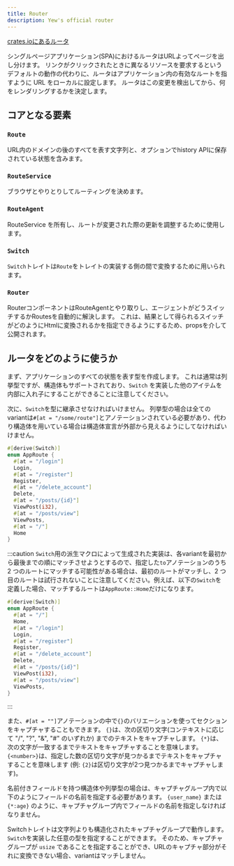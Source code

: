 ```yaml
---
title: Router
description: Yew's official router
---
```


[crates.ioにあるルータ](https://crates.io/crates/yew-router)

シングルページアプリケーション\(SPA\)におけるルータはURLよってページを出し分けます。
リンクがクリックされたときに異なるリソースを要求するというデフォルトの動作の代わりに、ルータはアプリケーション内の有効なルートを指すように URL をローカルに設定します。
ルータはこの変更を検出してから、何をレンダリングするかを決定します。

## コアとなる要素

### `Route`

URL内のドメインの後のすべてを表す文字列と、オプションでhistory APIに保存されている状態を含みます。

### `RouteService`

ブラウザとやりとりしてルーティングを決めます。

### `RouteAgent`

RouteService を所有し、ルートが変更された際の更新を調整するために使用します。

### `Switch`

`Switch`トレイトは`Route`をトレイトの実装する側の間で変換するために用いられます。

### `Router`

RouterコンポーネントはRouteAgentとやり取りし、エージェントがどうスイッチするかRoutesを自動的に解決します。
これは、結果として得られるスイッチがどのようにHtmlに変換されるかを指定できるようにするため、propsを介して公開されます。

## ルータをどのように使うか

まず、アプリケーションのすべての状態を表す型を作成します。
これは通常は列挙型ですが、構造体もサポートされており、`Switch` を実装した他のアイテムを内部に入れ子にすることができることに注意してください。

次に、`Switch`を型に継承させなければいけません。
列挙型の場合は全てのvariantは`#[at = "/some/route"]`とアノテーションされている必要があり、代わり構造体を用いている場合は構造体宣言が外部から見えるようにしてなければいけません。

```rust
#[derive(Switch)]
enum AppRoute {
  #[at = "/login"]
  Login,
  #[at = "/register"]
  Register,
  #[at = "/delete_account"]
  Delete, 
  #[at = "/posts/{id}"]
  ViewPost(i32),
  #[at = "/posts/view"]
  ViewPosts,
  #[at = "/"]
  Home
}
```

:::caution
`Switch`用の派生マクロによって生成された実装は、各variantを最初から最後までの順にマッチさせようとするので、指定した`to`アノテーションのうち 2 つのルートにマッチする可能性がある場合は、最初のルートがマッチし、2 つ目のルートは試行されないことに注意してください。例えば、以下の`Switch`を定義した場合、マッチするルートは`AppRoute::Home`だけになります。

```rust
#[derive(Switch)]
enum AppRoute {
  #[at = "/"]
  Home,
  #[at = "/login"]
  Login,
  #[at = "/register"]
  Register,
  #[at = "/delete_account"]
  Delete, 
  #[at = "/posts/{id}"]
  ViewPost(i32),
  #[at = "/posts/view"]
  ViewPosts,
}
```
:::

また、`#[at = ""]`アノテーションの中で`{}`のバリエーションを使ってセクションをキャプチャすることもできます。
`{}`は、次の区切り文字\(コンテキストに応じて "/", "?", "&", "#" のいずれか\) までのテキストをキャプチャします。
`{*}`は、次の文字が一致するまでテキストをキャプチャすることを意味します。
`{<number>}`は、指定した数の区切り文字が見つかるまでテキストをキャプチャすることを意味します
\(例: `{2}`は区切り文字が2つ見つかるまでキャプチャします\)。

名前付きフィールドを持つ構造体や列挙型の場合は、キャプチャグループ内で以下のようにフィールドの名前を指定する必要があります。
`{user_name}` または `{*:age}` のように、キャプチャグループ内でフィールドの名前を指定しなければなりません。

Switchトレイトは文字列よりも構造化されたキャプチャグループで動作します。
`Switch`を実装した任意の型を指定することができます。
そのため、キャプチャグループが `usize` であることを指定することができ、URLのキャプチャ部分がそれに変換できない場合、variantはマッチしません。
